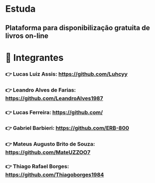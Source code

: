 # Estuda

## Plataforma para disponibilização gratuita de livros on-line

# :space_invader: Integrantes

### :point_right: Lucas Luiz Assis: https://github.com/Luhcyy
### :point_right: Leandro Alves de Farias: https://github.com/LeandroAlves1987 
### :point_right: Lucas Ferreira: https://github.com/
### :point_right: Gabriel Barbieri: https://github.com/ERB-800
### :point_right: Mateus Augusto Brito de Souza: https://github.com/MateUZZOO7
### :point_right: Thiago Rafael Borges: https://github.com/Thiagoborges1984